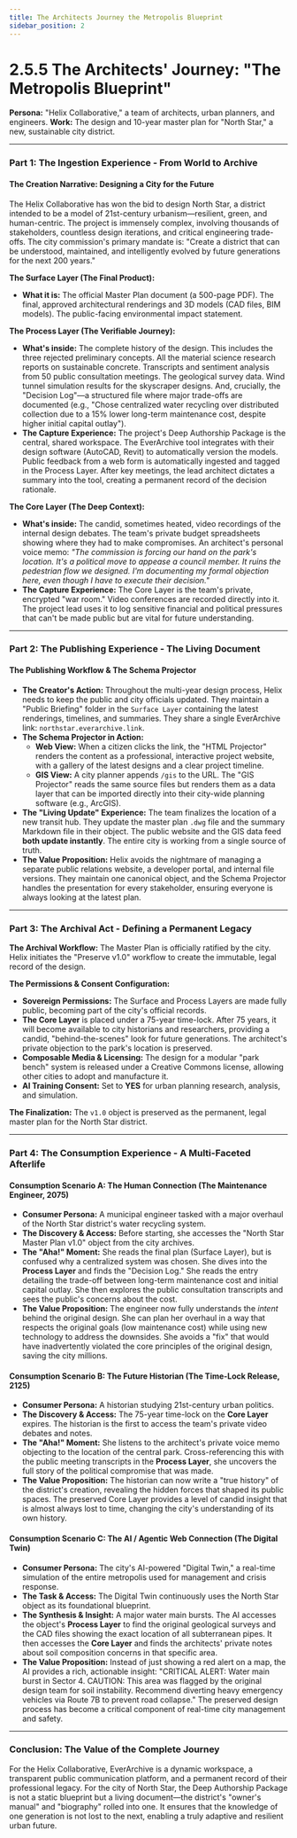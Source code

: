```yaml
---
title: The Architects Journey the Metropolis Blueprint
sidebar_position: 2
---
```


# 2.5.5 The Architects' Journey: "The Metropolis Blueprint"

**Persona:** "Helix Collaborative," a team of architects, urban planners, and engineers.
**Work:** The design and 10-year master plan for "North Star," a new, sustainable city district.

---

### **Part 1: The Ingestion Experience - From World to Archive**

#### **The Creation Narrative: Designing a City for the Future**
The Helix Collaborative has won the bid to design North Star, a district intended to be a model of 21st-century urbanism—resilient, green, and human-centric. The project is immensely complex, involving thousands of stakeholders, countless design iterations, and critical engineering trade-offs. The city commission's primary mandate is: "Create a district that can be understood, maintained, and intelligently evolved by future generations for the next 200 years."

**The Surface Layer (The Final Product):**
*   **What it is:** The official Master Plan document (a 500-page PDF). The final, approved architectural renderings and 3D models (CAD files, BIM models). The public-facing environmental impact statement.

**The Process Layer (The Verifiable Journey):**
*   **What's inside:** The complete history of the design. This includes the three rejected preliminary concepts. All the material science research reports on sustainable concrete. Transcripts and sentiment analysis from 50 public consultation meetings. The geological survey data. Wind tunnel simulation results for the skyscraper designs. And, crucially, the "Decision Log"—a structured file where major trade-offs are documented (e.g., "Chose centralized water recycling over distributed collection due to a 15% lower long-term maintenance cost, despite higher initial capital outlay").
*   **The Capture Experience:** The project's Deep Authorship Package is the central, shared workspace. The EverArchive tool integrates with their design software (AutoCAD, Revit) to automatically version the models. Public feedback from a web form is automatically ingested and tagged in the Process Layer. After key meetings, the lead architect dictates a summary into the tool, creating a permanent record of the decision rationale.

**The Core Layer (The Deep Context):**
*   **What's inside:** The candid, sometimes heated, video recordings of the internal design debates. The team's private budget spreadsheets showing where they had to make compromises. An architect's personal voice memo: *"The commission is forcing our hand on the park's location. It's a political move to appease a council member. It ruins the pedestrian flow we designed. I'm documenting my formal objection here, even though I have to execute their decision."*
*   **The Capture Experience:** The Core Layer is the team's private, encrypted "war room." Video conferences are recorded directly into it. The project lead uses it to log sensitive financial and political pressures that can't be made public but are vital for future understanding.

---

### **Part 2: The Publishing Experience - The Living Document**

#### **The Publishing Workflow & The Schema Projector**
*   **The Creator's Action:** Throughout the multi-year design process, Helix needs to keep the public and city officials updated. They maintain a "Public Briefing" folder in the `Surface Layer` containing the latest renderings, timelines, and summaries. They share a single EverArchive link: `northstar.everarchive.link`.
*   **The Schema Projector in Action:**
    *   **Web View:** When a citizen clicks the link, the "HTML Projector" renders the content as a professional, interactive project website, with a gallery of the latest designs and a clear project timeline.
    *   **GIS View:** A city planner appends `/gis` to the URL. The "GIS Projector" reads the same source files but renders them as a data layer that can be imported directly into their city-wide planning software (e.g., ArcGIS).
*   **The "Living Update" Experience:** The team finalizes the location of a new transit hub. They update the master plan `.dwg` file and the summary Markdown file in their object. The public website and the GIS data feed **both update instantly**. The entire city is working from a single source of truth.
*   **The Value Proposition:** Helix avoids the nightmare of managing a separate public relations website, a developer portal, and internal file versions. They maintain one canonical object, and the Schema Projector handles the presentation for every stakeholder, ensuring everyone is always looking at the latest plan.

---

### **Part 3: The Archival Act - Defining a Permanent Legacy**

**The Archival Workflow:**
The Master Plan is officially ratified by the city. Helix initiates the "Preserve v1.0" workflow to create the immutable, legal record of the design.

**The Permissions & Consent Configuration:**
*   **Sovereign Permissions:** The Surface and Process Layers are made fully public, becoming part of the city's official records.
*   **The Core Layer** is placed under a 75-year time-lock. After 75 years, it will become available to city historians and researchers, providing a candid, "behind-the-scenes" look for future generations. The architect's private objection to the park's location is preserved.
*   **Composable Media & Licensing:** The design for a modular "park bench" system is released under a Creative Commons license, allowing other cities to adopt and manufacture it.
*   **AI Training Consent:** Set to **YES** for urban planning research, analysis, and simulation.

**The Finalization:**
The `v1.0` object is preserved as the permanent, legal master plan for the North Star district.

---

### **Part 4: The Consumption Experience - A Multi-Faceted Afterlife**

#### **Consumption Scenario A: The Human Connection (The Maintenance Engineer, 2075)**
*   **Consumer Persona:** A municipal engineer tasked with a major overhaul of the North Star district's water recycling system.
*   **The Discovery & Access:** Before starting, she accesses the "North Star Master Plan v1.0" object from the city archives.
*   **The "Aha!" Moment:** She reads the final plan (Surface Layer), but is confused why a centralized system was chosen. She dives into the **Process Layer** and finds the "Decision Log." She reads the entry detailing the trade-off between long-term maintenance cost and initial capital outlay. She then explores the public consultation transcripts and sees the public's concerns about the cost.
*   **The Value Proposition:** The engineer now fully understands the *intent* behind the original design. She can plan her overhaul in a way that respects the original goals (low maintenance cost) while using new technology to address the downsides. She avoids a "fix" that would have inadvertently violated the core principles of the original design, saving the city millions.

#### **Consumption Scenario B: The Future Historian (The Time-Lock Release, 2125)**
*   **Consumer Persona:** A historian studying 21st-century urban politics.
*   **The Discovery & Access:** The 75-year time-lock on the **Core Layer** expires. The historian is the first to access the team's private video debates and notes.
*   **The "Aha!" Moment:** She listens to the architect's private voice memo objecting to the location of the central park. Cross-referencing this with the public meeting transcripts in the **Process Layer**, she uncovers the full story of the political compromise that was made.
*   **The Value Proposition:** The historian can now write a "true history" of the district's creation, revealing the hidden forces that shaped its public spaces. The preserved Core Layer provides a level of candid insight that is almost always lost to time, changing the city's understanding of its own history.

#### **Consumption Scenario C: The AI / Agentic Web Connection (The Digital Twin)**
*   **Consumer Persona:** The city's AI-powered "Digital Twin," a real-time simulation of the entire metropolis used for management and crisis response.
*   **The Task & Access:** The Digital Twin continuously uses the North Star object as its foundational blueprint.
*   **The Synthesis & Insight:** A major water main bursts. The AI accesses the object's **Process Layer** to find the original geological surveys and the CAD files showing the exact location of all subterranean pipes. It then accesses the **Core Layer** and finds the architects' private notes about soil composition concerns in that specific area.
*   **The Value Proposition:** Instead of just showing a red alert on a map, the AI provides a rich, actionable insight: "CRITICAL ALERT: Water main burst in Sector 4. CAUTION: This area was flagged by the original design team for soil instability. Recommend diverting heavy emergency vehicles via Route 7B to prevent road collapse." The preserved design process has become a critical component of real-time city management and safety.

---

### **Conclusion: The Value of the Complete Journey**
For the Helix Collaborative, EverArchive is a dynamic workspace, a transparent public communication platform, and a permanent record of their professional legacy. For the city of North Star, the Deep Authorship Package is not a static blueprint but a living document—the district's "owner's manual" and "biography" rolled into one. It ensures that the knowledge of one generation is not lost to the next, enabling a truly adaptive and resilient urban future.